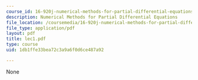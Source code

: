 ```yaml
---
course_id: 16-920j-numerical-methods-for-partial-differential-equations-sma-5212-spring-2003
description: Numerical Methods for Partial Differential Equations
file_location: /coursemedia/16-920j-numerical-methods-for-partial-differential-equations-sma-5212-spring-2003/1db1ffe33bea72c3a9a6f0d6ce487a92_lec1.pdf
file_type: application/pdf
layout: pdf
title: lec1.pdf
type: course
uid: 1db1ffe33bea72c3a9a6f0d6ce487a92

---
```

None